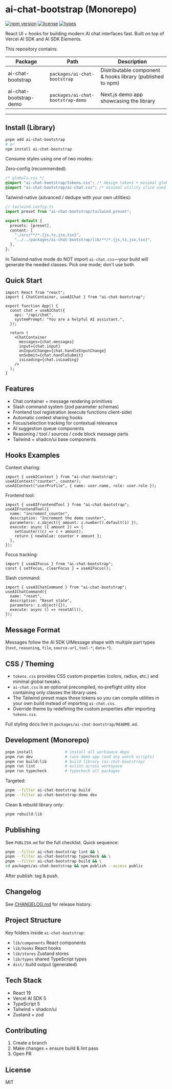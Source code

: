 # ai-chat-bootstrap (Monorepo)

[![npm version](https://img.shields.io/npm/v/ai-chat-bootstrap?color=brightgreen)](https://www.npmjs.com/package/ai-chat-bootstrap)
[![license](https://img.shields.io/npm/l/ai-chat-bootstrap.svg)](./LICENSE)
[![types](https://img.shields.io/badge/types-TypeScript-blue)](https://www.npmjs.com/package/ai-chat-bootstrap)

React UI + hooks for building modern AI chat interfaces fast. Built on top of Vercel AI SDK and AI SDK Elements.

This repository contains:

| Package                | Path                              | Description                                                |
| ---------------------- | --------------------------------- | ---------------------------------------------------------- |
| ai-chat-bootstrap      | `packages/ai-chat-bootstrap`      | Distributable component & hooks library (published to npm) |
| ai-chat-bootstrap-demo | `packages/ai-chat-bootstrap-demo` | Next.js demo app showcasing the library                    |

---

## Install (Library)

```bash
pnpm add ai-chat-bootstrap
# or
npm install ai-chat-bootstrap
```

Consume styles using one of two modes:

Zero‑config (recommended):

```css
/* globals.css */
@import "ai-chat-bootstrap/tokens.css"; /* design tokens + minimal globals */
@import "ai-chat-bootstrap/ai-chat.css"; /* minimal utility slice used by components */
```

Tailwind‑native (advanced / dedupe with your own utilities):

```ts
// tailwind.config.ts
import preset from "ai-chat-bootstrap/tailwind.preset";

export default {
  presets: [preset],
  content: [
    "./src/**/*.{js,ts,jsx,tsx}",
    "../../packages/ai-chat-bootstrap/lib/**/*.{js,ts,jsx,tsx}",
  ],
};
```

In Tailwind‑native mode do NOT import `ai-chat.css`—your build will generate the needed classes. Pick one mode; don't use both.

## Quick Start

```tsx
import React from "react";
import { ChatContainer, useAIChat } from "ai-chat-bootstrap";

export function App() {
  const chat = useAIChat({
    api: "/api/chat",
    systemPrompt: "You are a helpful AI assistant.",
  });

  return (
    <ChatContainer
      messages={chat.messages}
      input={chat.input}
      onInputChange={chat.handleInputChange}
      onSubmit={chat.handleSubmit}
      isLoading={chat.isLoading}
    />
  );
}
```

## Features

- Chat container + message rendering primitives
- Slash command system (zod parameter schemas)
- Frontend tool registration (execute functions client-side)
- Automatic context sharing hooks
- Focus/selection tracking for contextual relevance
- AI suggestion queue components
- Reasoning / tool / sources / code block message parts
- Tailwind + shadcn/ui base components

## Hooks Examples

Context sharing:

```tsx
import { useAIContext } from "ai-chat-bootstrap";
useAIContext("counter", counter);
useAIContext("userProfile", { name: user.name, role: user.role });
```

Frontend tool:

```tsx
import { useAIFrontendTool } from "ai-chat-bootstrap";
useAIFrontendTool({
  name: "increment_counter",
  description: "Increment the demo counter",
  parameters: z.object({ amount: z.number().default(1) }),
  execute: async ({ amount }) => {
    setCounter((c) => c + amount);
    return { newValue: counter + amount };
  },
});
```

Focus tracking:

```tsx
import { useAIFocus } from "ai-chat-bootstrap";
const { setFocus, clearFocus } = useAIFocus();
```

Slash command:

```tsx
import { useAIChatCommand } from "ai-chat-bootstrap";
useAIChatCommand({
  name: "reset",
  description: "Reset state",
  parameters: z.object({}),
  execute: async () => resetAll(),
});
```

## Message Format

Messages follow the AI SDK UIMessage shape with multiple part types (`text`, `reasoning`, `file`, `source-url`, `tool-*`, `data-*`).

## CSS / Theming

- `tokens.css` provides CSS custom properties (colors, radius, etc.) and minimal global tweaks.
- `ai-chat.css` is an optional precompiled, no‑preflight utility slice containing only classes the library uses.
- The Tailwind preset maps those tokens so you can compile utilities in your own build instead of importing `ai-chat.css`.
- Override theme by redefining the custom properties after importing `tokens.css`.

Full styling docs live in `packages/ai-chat-bootstrap/README.md`.

## Development (Monorepo)

```bash
pnpm install              # install all workspace deps
pnpm run dev              # runs demo app (and any watch scripts)
pnpm run build:lib        # build library (ai-chat-bootstrap)
pnpm run lint             # eslint across workspace
pnpm run typecheck        # typecheck all packages
```

Targeted:

```bash
pnpm --filter ai-chat-bootstrap build
pnpm --filter ai-chat-bootstrap-demo dev
```

Clean & rebuild library only:

```bash
pnpm rebuild:lib
```

## Publishing

See `PUBLISH.md` for the full checklist. Quick sequence:

```bash
pnpm --filter ai-chat-bootstrap lint && \
pnpm --filter ai-chat-bootstrap typecheck && \
pnpm --filter ai-chat-bootstrap build && \
cd packages/ai-chat-bootstrap && npm publish --access public
```

After publish: tag & push.

## Changelog

See [CHANGELOG.md](./CHANGELOG.md) for release history.

## Project Structure

Key folders inside `ai-chat-bootstrap`:

- `lib/components` React components
- `lib/hooks` React hooks
- `lib/stores` Zustand stores
- `lib/types` shared TypeScript types
- `dist/` build output (generated)

## Tech Stack

- React 19
- Vercel AI SDK 5
- TypeScript 5
- Tailwind + shadcn/ui
- Zustand + zod

## Contributing

1. Create a branch
2. Make changes + ensure build & lint pass
3. Open PR

## License

MIT
